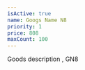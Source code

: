 ```yaml
---
isActive: true
name: Googs Name N8
priority: 1
price: 808
maxCount: 100
---
```


Goods description , GN8